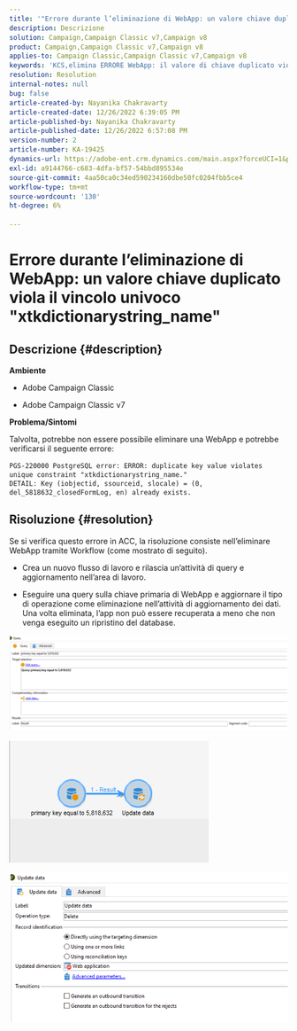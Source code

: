 ```yaml
---
title: '"Errore durante l’eliminazione di WebApp: un valore chiave duplicato viola il vincolo univoco "xtkdictionarystring_name""'
description: Descrizione
solution: Campaign,Campaign Classic v7,Campaign v8
product: Campaign,Campaign Classic v7,Campaign v8
applies-to: Campaign Classic,Campaign Classic v7,Campaign v8
keywords: 'KCS,elimina ERRORE WebApp: il valore di chiave duplicato viola il vincolo di univocità "xtkdictionarystring_name"'
resolution: Resolution
internal-notes: null
bug: false
article-created-by: Nayanika Chakravarty
article-created-date: 12/26/2022 6:39:05 PM
article-published-by: Nayanika Chakravarty
article-published-date: 12/26/2022 6:57:08 PM
version-number: 2
article-number: KA-19425
dynamics-url: https://adobe-ent.crm.dynamics.com/main.aspx?forceUCI=1&pagetype=entityrecord&etn=knowledgearticle&id=0b256f8d-4c85-ed11-81ac-6045bd006b4b
exl-id: a9144766-c683-4dfa-bf57-54bbd895534e
source-git-commit: 4aa50ca0c34ed590234160dbe50fc0204fbb5ce4
workflow-type: tm+mt
source-wordcount: '130'
ht-degree: 6%

---
```


# Errore durante l’eliminazione di WebApp: un valore chiave duplicato viola il vincolo univoco &quot;xtkdictionarystring_name&quot;

## Descrizione {#description}


<b>Ambiente</b>

- Adobe Campaign Classic

- Adobe Campaign Classic v7

<b>Problema/Sintomi</b>

Talvolta, potrebbe non essere possibile eliminare una WebApp e potrebbe verificarsi il seguente errore:




```
PGS-220000 PostgreSQL error: ERROR: duplicate key value violates unique constraint "xtkdictionarystring_name."
DETAIL: Key (iobjectid, ssourceid, slocale) = (0, del_5818632_closedFormLog, en) already exists.
```





## Risoluzione {#resolution}


Se si verifica questo errore in ACC, la risoluzione consiste nell’eliminare WebApp tramite Workflow (come mostrato di seguito).

- Crea un nuovo flusso di lavoro e rilascia un’attività di query e aggiornamento nell’area di lavoro.

- Eseguire una query sulla chiave primaria di WebApp e aggiornare il tipo di operazione come eliminazione nell’attività di aggiornamento dei dati. Una volta eliminata, l’app non può essere recuperata a meno che non venga eseguito un ripristino del database.

![](assets/5cd987f7-8acf-ec11-a7b5-0022480a8e40.png)

![](assets/bf56c710-8bcf-ec11-a7b5-0022480a8e40.png)



![](assets/da9b0818-8bcf-ec11-a7b5-0022480a8e40.png)
